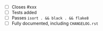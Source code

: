 <!-- Feel free to remove check-list items aren't relevant to your change -->

 - [ ] Closes #xxx
 - [ ] Tests added
 - [ ] Passes `isort . && black . && flake8`
 - [ ] Fully documented, including `CHANGELOG.rst`
